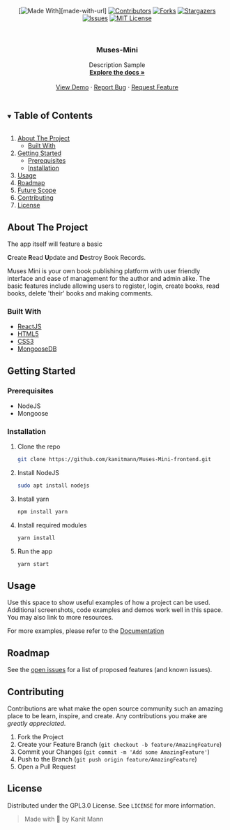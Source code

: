 <span style="display:block;text-align:center">


[![Made With][made-with-shield]][made-with-url]
[![Contributors][contributors-shield]][contributors-url]
[![Forks][forks-shield]][forks-url]
[![Stargazers][stars-shield]][stars-url]
[![Issues][issues-shield]][issues-url]
[![MIT License][license-shield]][license-url]

</span>

<!-- PROJECT LOGO -->
<br />
<p align="center">
  <a href="https://github.com/kanitmann/Muses-Mini-frontend">
  </a>

  <h3 align="center">Muses-Mini</h3>

  <p align="center">
    Description Sample
    <br />
    <a href="https://github.com/kanitmann/Muses-Mini-frontend"><strong>Explore the docs »</strong></a>
    <br />
    <br />
    <a href="https://github.com/kanitmann/Muses-Mini-frontend">View Demo</a>
    ·
    <a href="https://github.com/kanitmann/Muses-Mini-frontend/issues">Report Bug</a>
    ·
    <a href="https://github.com/kanitmann/Muses-Mini-frontend/issues">Request Feature</a>
  </p>
</p>

<!-- TABLE OF CONTENTS -->
<details open="open">
  <summary><h2 style="display: inline-block">Table of Contents</h2></summary>
  <ol>
    <li>
      <a href="#about-the-project">About The Project</a>
      <ul>
        <li><a href="#built-with">Built With</a></li>
      </ul>
    </li>
    <li>
      <a href="#getting-started">Getting Started</a>
      <ul>
        <li><a href="#prerequisites">Prerequisites</a></li>
        <li><a href="#installation">Installation</a></li>
      </ul>
    </li>
    <li><a href="#usage">Usage</a></li>
    <li><a href="#roadmap">Roadmap</a></li>
    <li><a href="#future-scope">Future Scope</a></li>
    <li><a href="#contributing">Contributing</a></li>
    <li><a href="#license">License</a></li>
  </ol>
</details>

<!-- ABOUT THE PROJECT -->

## About The Project

The app itself will feature a basic 

**C**reate
**R**ead
**U**pdate
and
**D**estroy Book Records. 

Muses Mini is your own book publishing platform with user friendly interface and ease of management for the author and admin alike. 
The basic features include allowing users to register, login, create books, read books, delete 'their' books and making comments.


### Built With

- [ReactJS]()
- [HTML5]()
- [CSS3]()
- [MongooseDB]()

<!-- GETTING STARTED -->

## Getting Started



### Prerequisites

- NodeJS
- Mongoose
  

### Installation

1. Clone the repo
   ```bash
   git clone https://github.com/kanitmann/Muses-Mini-frontend.git
   ```
2. Install NodeJS
   ```bash
   sudo apt install nodejs
   ```
3. Install yarn
    ```bash
    npm install yarn
    ```
4. Install required modules
   ```bash
   yarn install
   ```
5. Run the app
   ```bash
   yarn start
   ```

<!-- USAGE EXAMPLES -->

## Usage

Use this space to show useful examples of how a project can be used. Additional screenshots, code examples and demos work well in this space. You may also link to more resources.

For more examples, please refer to the [Documentation](https://example.com)

<!-- ROADMAP -->

## Roadmap

See the [open issues](https://github.com/kanitmann/Muses-Mini-frontend/issues) for a list of proposed features (and known issues).

<!-- CONTRIBUTING -->


## Contributing

Contributions are what make the open source community such an amazing place to be learn, inspire, and create. Any contributions you make are *greatly appreciated*.

1. Fork the Project
2. Create your Feature Branch (`git checkout -b feature/AmazingFeature`)
3. Commit your Changes (`git commit -m 'Add some AmazingFeature'`)
4. Push to the Branch (`git push origin feature/AmazingFeature`)
5. Open a Pull Request

<!-- LICENSE -->

## License

Distributed under the GPL3.0 License. See `LICENSE` for more information.

> Made with 💙 by Kanit Mann

<!-- MARKDOWN LINKS & IMAGES -->
<!-- https://www.markdownguide.org/basic-syntax/#reference-style-links -->

[contributors-shield]: https://img.shields.io/github/contributors/kanitmann/Muses-Mini-frontend.svg?style=for-the-badge
[contributors-url]: https://github.com/kanitmann/Muses-Mini-frontend/graphs/contributors
[forks-shield]: https://img.shields.io/github/forks/kanitmann/Muses-Mini-frontend.svg?style=for-the-badge
[forks-url]: https://github.com/kanitmann/Muses-Mini-frontend/network/members
[stars-shield]: https://img.shields.io/github/stars/kanitmann/tweeter.svg?style=for-the-badge
[stars-url]: https://github.com/kanitmann/Muses-Mini-frontend/stargazers
[issues-shield]: https://img.shields.io/github/issues/kanitmann/Muses-Mini-frontend.svg?style=for-the-badge
[issues-url]: https://github.com/kanitmann/Muses-Mini-frontend/issues
[license-shield]: https://img.shields.io/github/license/kanitmann/Muses-Mini-frontend?style=for-the-badge&logo=appveyor
[license-url]: https://github.com/kanitmann/Muses-Mini-frontend/blob/master/LICENSE.txt
[made-with-shield]: https://img.shields.io/github/languages/top/kanitmann/Muses-Mini-frontend?style=for-the-badge
